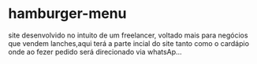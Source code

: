 # hamburger-menu
site desenvolvido no intuito de um freelancer, voltado mais para negócios que vendem lanches,aqui terá a parte incial do site tanto como o cardápio onde ao fezer pedido será direcionado via whatsAp…
